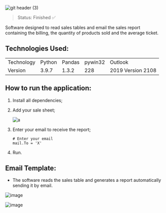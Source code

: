 ![git header (3)](https://user-images.githubusercontent.com/54152996/132924461-3322221b-96b3-44ba-90d5-f8afa86d31bb.png)

> Status: Finished ✅

Software designed to read sales tables and email the sales report containing the billing, the quantity of products sold and the average ticket.

## Technologies Used:

<table>
  <tr>
    <td>Technology</td>
    <td>Python</td>
    <td>Pandas</td>
    <td>pywin32</td>
    <td>Outlook</td>
  </tr>
  <tr>
    <td>Version</td>
    <td>3.9.7</td>
    <td>1.3.2</td>
    <td>228</td>
    <td>2019 Version 2108</td>
  </tr>
</table>

## How to run the application:

1. Install all dependencies;
2. Add your sale sheet;

   ![a](https://user-images.githubusercontent.com/54152996/132927610-efa770c2-9b8f-4e45-bc1f-8dffefc5fc11.jpg)

3. Enter your email to receive the report;
     ```
    # Enter your email
    mail.To = 'X'
    ```    
4. Run.

## Email Template:

* The software reads the sales table and generates a report automatically sending it by email.

![image](https://user-images.githubusercontent.com/54152996/132929260-a4a68329-562f-4567-9880-0163a3538986.png)

![image](https://user-images.githubusercontent.com/54152996/132929269-88c63172-cbaa-4ee2-9c93-a1db95c5320f.png)

